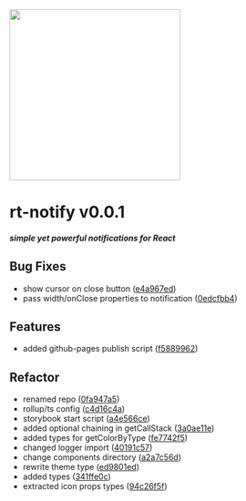 <img width="300px" src="https://cdn1.iconfinder.com/data/icons/just-for-fun/64/__notification_messege_alarm-512.png" />

# rt-notify  v0.0.1  


##### _simple yet powerful notifications for React_


## Bug Fixes
  - show cursor on close button
  ([e4a967ed](https://github.com/glebcha/t-notify.git/commit/e4a967eda0fb31649d95066f88d6c510069234c0))
  - pass width/onClose properties to notification
  ([0edcfbb4](https://github.com/glebcha/t-notify.git/commit/0edcfbb4ce85c1f45ed6f4624d33fdf62daba96d))




## Features
  - added github-pages publish script
  ([f5889962](https://github.com/glebcha/t-notify.git/commit/f5889962018616c67b1abfabb712987c341e3a3c))




## Refactor
  - renamed repo
  ([0fa947a5](https://github.com/glebcha/t-notify.git/commit/0fa947a55a438cfac611930fec634d27bc102ccf))
  - rollup/ts config
  ([c4d16c4a](https://github.com/glebcha/t-notify.git/commit/c4d16c4a4aa751b53b49f61e408a8c5dbdf7e920))
  - storybook start script
  ([a4e566ce](https://github.com/glebcha/t-notify.git/commit/a4e566cec5c4b95c68eac2f6e7bb114f6f67a5b8))
  - added optional chaining in getCallStack
  ([3a0ae11e](https://github.com/glebcha/t-notify.git/commit/3a0ae11e2047ce8130a818af16d38a591f6922ba))
  - added types for getColorByType
  ([fe7742f5](https://github.com/glebcha/t-notify.git/commit/fe7742f5564cd197a468216a883b66102685d08b))
  - changed logger import
  ([40191c57](https://github.com/glebcha/t-notify.git/commit/40191c5781f857f9c1ca3c08ee0a9c90a1cef08c))
  - change components directory
  ([a2a7c56d](https://github.com/glebcha/t-notify.git/commit/a2a7c56d71733d5e5f66c460166190fe754c1aa6))
  - rewrite theme type
  ([ed9801ed](https://github.com/glebcha/t-notify.git/commit/ed9801edaeea17870920c1aee4640a93a9879483))
  - added types
  ([341ffe0c](https://github.com/glebcha/t-notify.git/commit/341ffe0c4391676dc01786eff5f5236393df011b))
  - extracted icon props types
  ([94c26f5f](https://github.com/glebcha/t-notify.git/commit/94c26f5f55c94df5b601ae63626bee2dccd09add))




